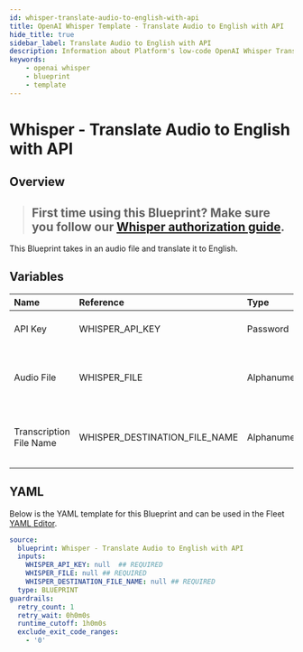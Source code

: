 ```yaml
---
id: whisper-translate-audio-to-english-with-api
title: OpenAI Whisper Template - Translate Audio to English with API
hide_title: true
sidebar_label: Translate Audio to English with API
description: Information about Platform's low-code OpenAI Whisper Translate Audio to English with API blueprint. This Blueprint takes in an audio file and translate it to English. 
keywords:
    - openai whisper
    - blueprint
    - template
---
```


# Whisper - Translate Audio to English with API

## Overview
> ## **First time using this Blueprint? Make sure you follow our [Whisper authorization guide](https://www.shipyardapp.com/docs/blueprint-library/whisper/whisper-authorization/)**.

This Blueprint takes in an audio file and translate it to English.

## Variables

| Name | Reference | Type | Required | Default | Options | Description |
|:-----|:----------|:-----|:---------|:--------|:--------|:------------|
| API Key | WHISPER_API_KEY  | Password |:white_check_mark: | - | - | API Key from OpenAI |
| Audio File | WHISPER_FILE  | Alphanumeric |:white_check_mark: | - | - | The audio file that you would like to translate to English |
| Transcription File Name | WHISPER_DESTINATION_FILE_NAME  | Alphanumeric |:white_check_mark: | - | - | The name of the text file where the transcription will go |


## YAML
Below is the YAML template for this Blueprint and can be used in the Fleet [YAML Editor](../../reference/fleets/yaml-editor.md).
```yaml
source:
  blueprint: Whisper - Translate Audio to English with API
  inputs:
    WHISPER_API_KEY: null  ## REQUIRED
    WHISPER_FILE: null ## REQUIRED
    WHISPER_DESTINATION_FILE_NAME: null ## REQUIRED
  type: BLUEPRINT
guardrails:
  retry_count: 1
  retry_wait: 0h0m0s
  runtime_cutoff: 1h0m0s
  exclude_exit_code_ranges:
    - '0'

```

